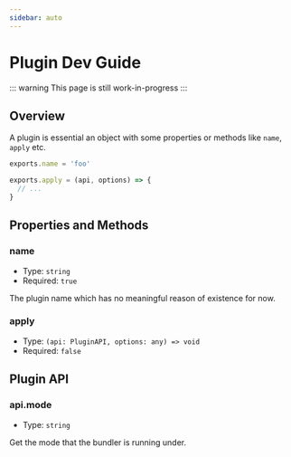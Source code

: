 ```yaml
---
sidebar: auto
---
```


# Plugin Dev Guide

::: warning
This page is still work-in-progress
:::

## Overview

A plugin is essential an object with some properties or methods like `name`, `apply` etc.

```js
exports.name = 'foo'

exports.apply = (api, options) => {
  // ...
}
```

## Properties and Methods

### name

- Type: `string`
- Required: `true`

The plugin name which has no meaningful reason of existence for now.

### apply

- Type: `(api: PluginAPI, options: any) => void`
- Required: `false`


## Plugin API

### api.mode

- Type: `string`

Get the mode that the bundler is running under.
